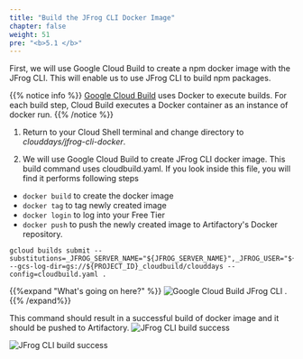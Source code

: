 ```yaml
---
title: "Build the JFrog CLI Docker Image"
chapter: false
weight: 51
pre: "<b>5.1 </b>"
---
```


First, we will use Google Cloud Build to create a npm docker image with the JFrog CLI. This will enable us to use JFrog CLI to build npm packages.

{{% notice info %}}
[Google Cloud Build](https://cloud.google.com/cloud-build) uses Docker to execute builds. For each build step, Cloud Build executes a Docker container as an instance of docker run.
{{% /notice %}}

1. Return to your Cloud Shell terminal and change directory to _clouddays/jfrog-cli-docker_.

2. We will use Google Cloud Build to create JFrog CLI docker image. This build command uses cloudbuild.yaml. If you look inside this file, you will find it performs following steps
- `docker build` to create the docker image
- `docker tag` to tag newly created image
- `docker login` to log into your Free Tier
- `docker push` to push the newly created image to Artifactory's Docker repository.


```
gcloud builds submit --substitutions=_JFROG_SERVER_NAME="${JFROG_SERVER_NAME}",_JFROG_USER="${JFROG_USER}",_JFROG_API_KEY="${JFROG_API_KEY}" --gcs-log-dir=gs://${PROJECT_ID}_cloudbuild/clouddays --config=cloudbuild.yaml .
```

{{%expand "What's going on here?" %}}
![Google Cloud Build JFrog CLI](/images/cloud-build-jfrog-cli.png)
.{{% /expand%}}

This command should result in a successful build of docker image and it should be pushed to Artifactory.
![JFrog CLI build success](/images/gcp/build_success1.png)

![JFrog CLI build success](/images/gcp/build_success2.png)
